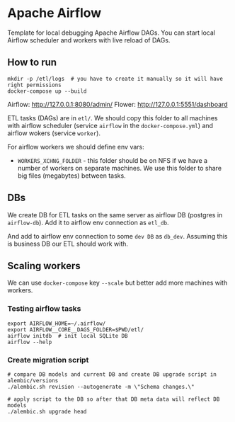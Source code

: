 # Apache Airflow

Template for local debugging Apache Airflow DAGs.
You can start local Airflow scheduler and workers with live reload of DAGs.

## How to run

    mkdir -p /etl/logs  # you have to create it manually so it will have right permissions
    docker-compose up --build
    
Airflow: http://127.0.0.1:8080/admin/
Flower: http://127.0.0.1:5551/dashboard

ETL tasks (DAGs) are in `etl/`.
We should copy this folder to all machines with airflow scheduler (service
`airflow` in the `docker-compose.yml`) and airflow wokers (service `worker`).

For airflow workers we should define env vars:
* `WORKERS_XCHNG_FOLDER` - this folder should be on NFS if we have a number
of workers on separate machines. We use this folder to share big files (megabytes)
between tasks.

## DBs

We create DB for ETL tasks on the same server as airflow DB
(postgres in `airflow-db`).
Add it to airflow env connection as `etl_db`.

And add to airflow env connection to some `dev DB` as `db_dev`.
Assuming this is business DB our ETL should work with. 

## Scaling workers

We can use `docker-compose` key `--scale` but better add more machines with workers.

### Testing airflow tasks
    export AIRFLOW_HOME=~/.airflow/
    export AIRFLOW__CORE__DAGS_FOLDER=$PWD/etl/
    airflow initdb  # init local SQLite DB
    airflow --help

### Create migration script

```console
# compare DB models and current DB and create DB upgrade script in alembic/versions
./alembic.sh revision --autogenerate -m \"Schema changes.\"

# apply script to the DB so after that DB meta data will reflect DB models  
./alembic.sh upgrade head
```